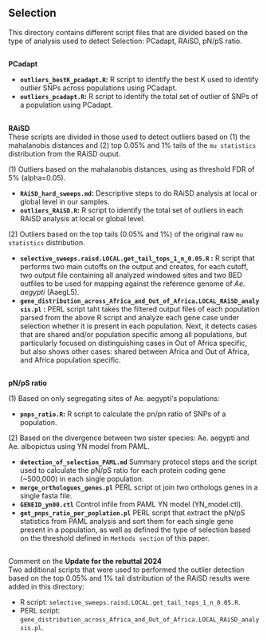 ## Selection

This directory contains different script files that are divided based on the type of analysis used to detect Selection: PCadapt, RAiSD, pN/pS ratio.

##
**PCadapt** 
* **`outliers_bestK_pcadapt.R`:** R script to identify the best K used to identify outlier SNPs across populations using PCadapt.
* **`outliers_pcadapt.R`:** R script to identify the total set of outlier of SNPs of a population using PCadapt.

##
**RAiSD**\
These scripts are divided in those used to detect outliers based on (1) the mahalanobis distances and (2) top 0.05% and 1% tails of the `mu statistics` distribution from the RAiSD ouput.

(1) Outliers based on the mahalanobis distances, using as threshold FDR of 5% (alpha=0.05). 
* **`RAiSD_hard_sweeps.md`:** Descriptive steps to do RAiSD analysis at local or global level in our samples.
* **`outliers_RAiSD.R`:** R script to identify the total set of outliers in each RAiSD analysis at local or global level.

(2) Outliers based on the top tails (0.05% and 1%) of the original raw `mu statistics` distribution.
* **`selective_sweeps.raisd.LOCAL.get_tail_tops_1_n_0.05.R` :** R script that performs two main cutoffs on the output and creates, for each cutoff, two output file containing all analyzed windowed sites and two BED outfiles to be used for mapping against the reference genome of *Ae. aegypti* (AaegL5).
* **`gene_distribution_across_Africa_and_Out_of_Africa.LOCAL_RAiSD_analysis.pl` :** PERL script taht takes the filtered output files of each population parsed from the above R script and analyze each gene case under selection whether it is present in each population. Next, it detects cases that are shared and/or population specific among all populations, but particularly focused on distinguishing cases in Out of Africa specific, but also shows other cases: shared between Africa and Out of Africa, and Africa population specific.
    
##
**pN/pS ratio**

(1) Based on only segregating sites of Ae. aegypti's populations:
* **`pnps_ratio.R`:** R script to calculate the pn/pn ratio of SNPs of a population.

(2) Based on the divergence between two sister species: Ae. aegypti and Ae. albopictus using YN model from PAML. 
* **`detection_of_selection_PAML.md`** Summary protocol steps and the script used to calculate the pN/pS ratio for each protein coding gene (~500,000) in each single population.
* **`merge_orthologues_genes.pl`** PERL script ot join two orthologs genes in a single fasta file.
* **`GENEID_yn00.ctl`** Control infile from PAML YN model (YN_model.ctl). 
* **`get_pnps_ratio_per_poplation.pl`** PERL script that extract the pN/pS statistics from PAML analysis and sort them for each single gene present in a population, as well as defined the type of selection based on the threshold defined in `Methods section` of this paper.


##
Comment on the **Update for the rebuttal 2024**\
Two additional scripts that were used to performed the outlier detection based on the top 0.05% and 1% tail distribution of the RAiSD results were added in this directory:
* R script: `selective_sweeps.raisd.LOCAL.get_tail_tops_1_n_0.05.R`.
* PERL script: `gene_distribution_across_Africa_and_Out_of_Africa.LOCAL_RAiSD_analysis.pl`.
    
